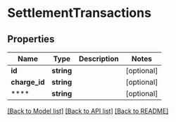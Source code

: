 # SettlementTransactions

## Properties
Name | Type | Description | Notes
------------ | ------------- | ------------- | -------------
**id** | **string** |  | [optional] 
**charge_id** | **string** |  | [optional] 
**** | **string** |  | [optional] 

[[Back to Model list]](../README.md#documentation-for-models) [[Back to API list]](../README.md#documentation-for-api-endpoints) [[Back to README]](../README.md)


